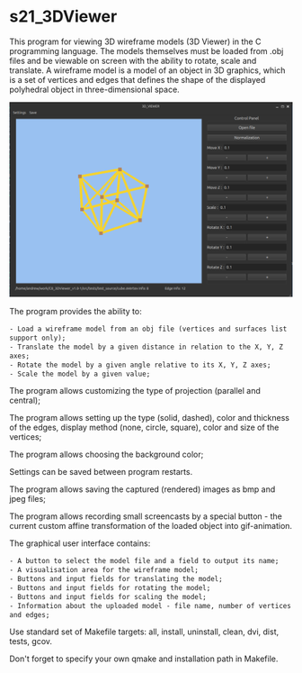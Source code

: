 # s21_3DViewer

This program for viewing 3D wireframe models (3D Viewer) in the C programming language. The models themselves must be loaded from .obj files and be viewable on screen with the ability to rotate, scale and translate. A wireframe model is a model of an object in 3D graphics, which is a set of vertices and edges that defines the shape of the displayed polyhedral object in three-dimensional space.

![alt text](misc/images/image.png)

The program provides the ability to:

    - Load a wireframe model from an obj file (vertices and surfaces list support only);
    - Translate the model by a given distance in relation to the X, Y, Z axes;
    - Rotate the model by a given angle relative to its X, Y, Z axes;
    - Scale the model by a given value;

The program allows customizing the type of projection (parallel and central);

The program allows setting up the type (solid, dashed), color and thickness of the edges, display method (none, circle, square), color and size of the vertices;

The program allows choosing the background color;

Settings can be saved between program restarts.

The program allows saving the captured (rendered) images as bmp and jpeg files;

The program allows recording small screencasts by a special button - the current custom affine transformation of the loaded object into gif-animation.

The graphical user interface contains:

    - A button to select the model file and a field to output its name;
    - A visualisation area for the wireframe model;
    - Buttons and input fields for translating the model;
    - Buttons and input fields for rotating the model;
    - Buttons and input fields for scaling the model;
    - Information about the uploaded model - file name, number of vertices and edges;

Use standard set of Makefile targets: all, install, uninstall, clean, dvi, dist, tests, gcov. 

Don't forget to specify your own qmake and installation path in Makefile.

